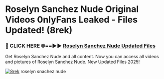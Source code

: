 # Roselyn Sanchez Nude Original Videos 0nlyFans Leaked - Files Updated! (8rek)

<h3>🔴 CLICK HERE 🌐==►► <a href="https://tinyurl.com/yc6ubb5a" rel="nofollow">Roselyn Sanchez Nude Updated Files</a></h3>

Get Roselyn Sanchez Nude and all content. Now you can access all videos and pictures of Roselyn Sanchez Nude. New Updated Files 2025!

[![8rek](https://i.imgur.com/7eu0CRL.gif)](https://tinyurl.com/yc6ubb5a)
roselyn snachez nude
